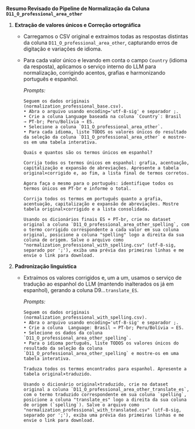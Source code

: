 **Resumo Revisado do Pipeline de Normalização da Coluna `D11_O_professional_area_other`**

1.  **Extração de valores únicos e Correção ortográfica**

    - Carregamos o CSV original e extraímos todas as respostas distintas da coluna `D11_O_professional_area_other`, capturando erros de digitação e variações de idioma.
    - Para cada valor único e levando em conta o campo `Country` (idioma da resposta), aplicamos o serviço interno do LLM para normalização, corrigindo acentos, grafias e harmonizando português e espanhol.

      _Prompts:_

      ```
      Seguem os dados originais (normalization_professional_base.csv).
      • Abra o arquivo usando encoding='utf-8-sig' e separador ;.
      • Crie a coluna Language baseada na coluna `Country`: Brasil → PT-br; Peru/Bolívia → ES.
      • Selecione a coluna `D11_O_professional_area_other`.
      • Para cada idioma, liste TODOS os valores únicos do resultado da seleção da coluna `D11_O_professional_area_other` e mostre-os em uma tabela interativa.
      ```

      ```
      Quais e quantos são os termos únicos em espanhol?
      ```

      ```
      Corrija todos os termos únicos em espanhol: grafia, acentuação, capitalização e expansão de abreviações. Apresente a tabela original×corrigido e, ao fim, a lista final de termos corretos.
      ```

      ```
      Agora faça o mesmo para o português: identifique todos os termos únicos em PT-br e informe o total.
      ```

      ```
      Corrija todos os termos em português quanto a grafia, acentuação, capitalização e expansão de abreviações. Mostre tabela original×corrigido e a lista consolidada.
      ```

      ```
      Usando os dicionários finais ES + PT-br, crie no dataset original a coluna `D11_O_professional_area_other_spelling`, com o termo corrigido correspondente a cada valor em sua coluna original, posicione a coluna "spelling" logo a direita da sua coluna de origem. Salve o arquivo como "normalization_professional_with_spelling.csv" (utf-8-sig, separado por ';'), exiba uma prévia das primeiras linhas e me envie o link para download.
      ```

2.  **Padronização linguística**

    - Extraímos os valores corrigidos e, um a um, usamos o serviço de tradução ao espanhol do LLM (mantendo inalterados os já em espanhol), gerando a coluna D9...`translate_ES`.

      _Prompts:_

      ```
      Seguem os dados originais (normalization_professional_with_spelling.csv).
      • Abra o arquivo usando encoding='utf-8-sig' e separador ;.
      • Crie a coluna  Language: Brasil → PT-br; Peru/Bolívia → ES.
      • Selecione os dados da coluna `D11_O_professional_area_other_spelling`.
      • Para o idioma português, liste TODOS os valores únicos do resultado da seleção da coluna `D11_O_professional_area_other_spelling` e mostre-os em uma tabela interativa.
      ```

      ```
      Traduza todos os termos encontrados para espanhol. Apresente a tabela original×traduzido.
      ```

      ```
      Usando o dicionário original×traduzido, crie no dataset original a coluna `D11_O_professional_area_other_translate_es`, com o termo traduzido correspondente em sua coluna `spelling`, posicione a coluna "translate_es" logo a direita da sua coluna de origem (`spelling`). Salve o arquivo como "normalization_professional_with_translated.csv" (utf-8-sig, separado por ';'), exiba uma prévia das primeiras linhas e me envie o link para download.
      ```
